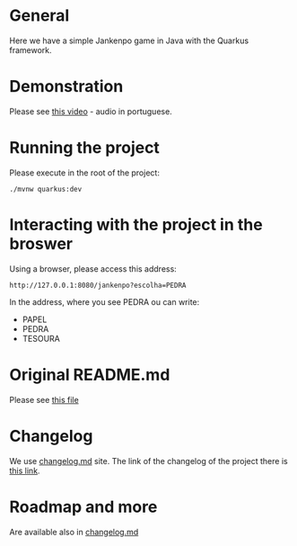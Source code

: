 # General

Here we have a simple Jankenpo game in Java with the Quarkus framework.


# Demonstration

Please see [this video](https://youtu.be/MNiylaXemsk) - audio in portuguese.


# Running the project

Please execute in the root of the project:

```
./mvnw quarkus:dev
```


# Interacting with the project in the broswer

Using a browser, please access this address:

```
http://127.0.0.1:8080/jankenpo?escolha=PEDRA
```

In the address, where you see PEDRA ou can write:

- PAPEL
- PEDRA
- TESOURA


# Original README.md

Please see [this file](ORIGINAL_README.md)


# Changelog

We use [changelog.md](http://changelog.md) site. The link of the changelog of the project there is [this link](https://changelog.md/jankenpo-java-quarkus/changelog).


# Roadmap and more

Are available also in [changelog.md](https://changelog.md/jankenpo-java-quarkus/changelog)